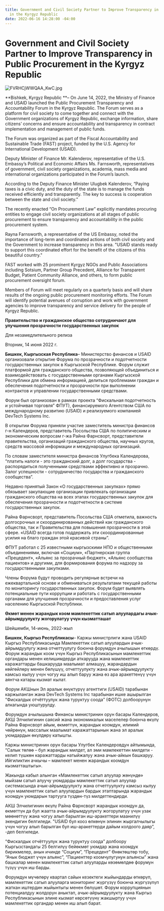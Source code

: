 ```yaml
---
title: Government and Civil Society Partner to Improve Transparency in Public Procurement
  in the Kyrgyz Republic
date: 2022-06-16 14:28:00 -04:00
---
```


# Government and Civil Society Partner to Improve Transparency in Public Procurement in the Kyrgyz Republic

![FVRHCjWWQAA_KwC.jpg](/uploads/FVRHCjWWQAA_KwC.jpg)

**Bishkek, Kyrgyz Republic **– On June 14, 2022, the Ministry of Finance and USAID launched the Public Procurement Transparency and Accountability Forum in the Kyrgyz Republic. The Forum serves as a platform for civil society to come together and connect with the Government organizations of Kyrgyz Republic, exchange information, share citizens’ concerns and ensure accountability and transparency in contract implementation and management of public funds.  

The Forum was organized as part of the Fiscal Accountability and Sustainable Trade (FAST) project, funded by the U.S. Agency for International Development (USAID).

Deputy Minister of Finance Mr. Kalenderov, representative of the U.S. Embassy’s Political and Economic Affairs Ms. Farnsworth, representatives of government, civil society organizations, academia, mass media and international organizations participated in the Forum’s launch.

According to the Deputy Finance Minister Ulugbek Kalenderov, “Paying taxes is a civic duty, and the duty of the state is to manage the funds received efficiently and transparently. The key to success is cooperation between the state and civil society.”

The recently enacted “On Procurement Law” explicitly mandates procuring entities to engage civil society organizations at all stages of public procurement to ensure transparency and accountability in the public procurement system. 

Rayna Farnsworth, a representative of the US Embassy, noted the importance of long-term and coordinated actions of both civil society and the Government to increase transparency in this area. "USAID stands ready to support this coordinated effort for the benefit of the citizens of this beautiful country."

FAST worked with 25 prominent Kyrgyz NGOs and Public Associations including Sotsium, Partner Group Precedent, Alliance for Transparent Budget, Patient Community Alliance, and others, to form public procurement oversight forum.

Members of Forum will meet regularly on a quarterly basis and will share results of the ongoing public procurement monitoring efforts. The Forum will identify potential avenues of corruption and work with government agencies to improve transparency and service delivery for the people of Kyrgyz Republic.


**Правительство и гражданское общество сотрудничают для улучшения прозрачности государственных закупок**

Для незамедлительного релиза

Вторник, 14 июня 2022 г.

**Бишкек, Кыргызская Республика**– Министерство финансов и USAID организовали открытие Форума по прозрачности и подотчетности государственных закупок в Кыргызской Республике. Форум служит платформой для гражданского общества, позволяющей объединиться и взаимодействовать с государственными органами Кыргызской Республики для обмена информацией, делиться проблемами граждан и обеспечения подотчетности и прозрачности при выполнении контрактов и управлении государственными средствами.  

Форум был организован в рамках проекта “Фискальная подотчетность и устойчивая торговля” ФПУТ), финансируемого Агентством США по международному развитию (USAID) и реализуемого компанией DevTech Systems Inc.

В открытии Форума приняли участие заместитель министра финансов г-н Календеров, представитель Посольства США по политическим и экономическим вопросам г-жа Райна Фарнсворт, представители правительства, организаций гражданского общества, научных кругов, средств массовой информации и международных организаций.

По словам заместителя министра финансов Улугбека Календерова, “платить налоги - это гражданский долг, а долг государства - распорядиться полученными средствами эффективно и прозрачно. Залог успешности - сотрудничество государства и гражданского сообщества”.

Недавно принятый Закон «О государственных закупках» прямо обязывает закупающие организации привлекать организации гражданского общества на всех этапах государственных закупок для обеспечения прозрачности и подотчетности в системе государственных закупок.

Райна Фарнсворт, представитель Посольства США отметила, важность долгосрочных и скоординированных действий как гражданского общества, так и Правительства для повышения прозрачности в этой сфере. «USAID всегда готов поддержать эти скоординированные усилия на благо граждан этой красивой страны”. 

ФПУТ работал с 25 известными кыргызскими НПО и общественными объединениями, включая «Социум», «Партнерская группа «Прецедент», «Альянс за прозрачный бюджет», «Альянс сообщества пациентов» и другими, для формирования форума по надзору за государственными закупками.

Члены Форума будут проводить регулярные встречи на ежеквартальной основе и обмениваться результатами текущей работы по мониторингу государственных закупок. Форум будет выявлять потенциальные пути коррупции и работать с государственными органами для улучшения прозрачности и предоставления услуг населению  Кыргызской Республики.


**Өкмөт менен жарандык коом мамлекеттик сатып алуулардагы 
ачык-айрымдуулукту жогорулатуу үчүн кызматташат**

Шейшемби, 14-июнь, 2022-жыл

**Бишкек, Кыргыз Республикасы**– Каржы министрлиги жана USAID Кыргыз Республикасында Мамлекеттик сатып алуулардын ачык-айрымдуулугу жана отчеттуулугу боюнча форумдун ачылышын өткөрдү. Форум жарандык коом үчүн Кыргыз Республикасынын мамлекеттик органдары менен келишимдерди аткарууда жана мамлекеттик каражаттарды башкарууда маалымат алмашуу, жарандардын көйгөйлөрү менен бөлүшүү,  отчеттуулукту жана ачык-айрымдуулукту камсыз кылуу үчүн чогуу иш алып баруу жана өз ара аракеттенүү үчүн аянтча катары кызмат кылат.

Форум АКШнын Эл аралык өнүктүрүү агенттиги (USAID) тарабынан каржыланган жана DevTech Systems Inc тарабынан ишке ашырылган “Фискалдык отчёттуулук жана туруктуу соода” (ФОТС) долбоорунун алкагында уюштурулду.

Форумдун ачылышына Финансы министринин орун басары Календеров, АКШ Элчилигинин саясий жана экономикалык маселелер боюнча өкүлү Райна Фарнсворт айым, өкмөттүн, жарандык коомдун, илимий чөйрөнүн, массалык маалымат каражаттарынын жана эл аралык уюмдардын өкүлдөрү катышты.

Каржы министринин орун басары Улугбек Календеровдун айтымында, “Салык төлөө – бул жарандык милдет, ал эми мамлекеттин милдети - келип түшкөн каражаттарды натыйжалуу жана ачык-айкын башкаруу. Ийгиликтин ачкычы – мамлекет менен жарандык коомдун кызматташтыгы».

Жакында кабыл алынган «Мамлекеттик сатып алуулар жөнүндө» мыйзам сатып алуучу уюмдарды мамлекеттик сатып алуулар системасында ачык-айрымдуулукту жана отчеттуулукту камсыз кылуу үчүн мамлекеттик сатып алуулардын бардык этаптарында жарандык коомдун уюмдарын тартууга түздөн-түз милдеттендирди.

АКШ Элчилигинин өкүлү Райна Фарнсворт жарандык коомдун да, өкмөттүн да бул жаатта ачык-айрымдуулукту жогорулатуу үчүн узак мөөнөттүү жана чогуу алып барылган иш-аракеттери маанилүү экендигин белгиледи. "USAID бул кооз өлкөнүн элинин жыргалчылыгы үчүн чогуу алып барылган бул иш-аракеттерди дайым колдоого даяр”, -деп белгиледи.

“Фискалдык отчёттуулук жана туруктуу соода” долбоору Кыргызстандагы 25 белгилүү бейөкмөт уюмдар жана коомдук бирикмелер, анын ичинде “Социум”, “Прецедент” Өнөктөштөр тобу, “Ачык бюджет үчүн альянс”, “Пациенттер коомчулугунун альянсы” жана башкалар менен мамлекеттик сатып алууларды көзөмөлдөө форумун түзүү үчүн иш барды.

Форумдун мүчөлөрү квартал сайын кезектеги жыйындарды өткөрүп, мамлекеттик сатып алууларга мониторинг жүргүзүү боюнча жүргүзүлүп жаткан иштердин жыйынтыгы менен бөлүшөт. Форум коррупциянын потенциалдуу жолдорун аныктап, ачык-айрымдуулукту жана Кыргыз Республикасынын элине кызмат көрсөтүүнү жакшыртуу үчүн мамлекеттик органдар менен иш алып барат.

